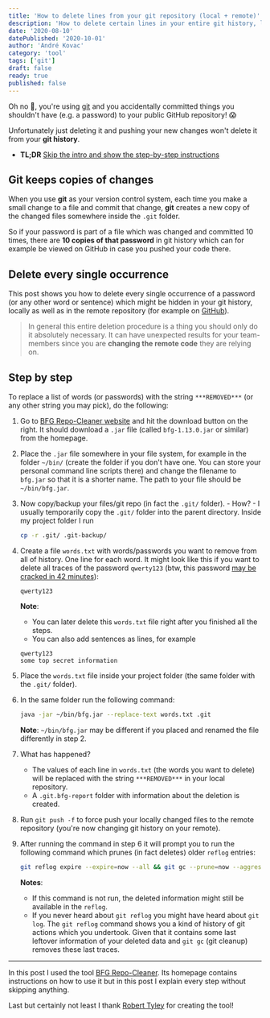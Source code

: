 ```yaml
---
title: 'How to delete lines from your git repository (local + remote)'
description: 'How to delete certain lines in your entire git history, locally and remote. This article describes how to use the BFG Repo-Cleaner.'
date: '2020-08-10'
datePublished: '2020-10-01'
author: 'André Kovac'
category: 'tool'
tags: ['git']
draft: false
ready: true
published: false
---
```


Oh no 🙈, you're using [git](https://git-scm.com/) and you accidentally committed things you shouldn't have (e.g. a password) to your public GitHub repository! 😱

Unfortunately just deleting it and pushing your new changes won't delete it from your **git history**.

- **TL;DR** [Skip the intro and show the step-by-step instructions](#step-by-step)

## Git keeps copies of changes

When you use **git** as your version control system, each time you make a small change to a file and commit that change, **git** creates a new copy of the changed files somewhere inside the `.git` folder.

So if your password is part of a file which was changed and committed 10 times, there are **10 copies of that password** in git history which can for example be viewed on GitHub in case you pushed your code there.

## Delete every single occurrence

This post shows you how to delete every single occurrence of a password (or any other word or sentence) which might be hidden in your git history, locally as well as in the remote repository (for example on [GitHub](https://github.com/)).

> In general this entire deletion procedure is a thing you should only do it absolutely necessary. It can have unexpected results for your team-members since you are **changing the remote code** they are relying on.

## Step by step

To replace a list of words (or passwords) with the string `***REMOVED***` (or any other string you may pick), do the following:

1.  Go to [BFG Repo-Cleaner website](https://rtyley.github.io/bfg-repo-cleaner/) and hit the download button on the right. It should download a `.jar` file (called `bfg-1.13.0.jar` or similar) from the homepage.
2.  Place the `.jar` file somewhere in your file system, for example in the folder `~/bin/` (create the folder if you don't have one. You can store your personal command line scripts there) and change the filename to `bfg.jar` so that it is a shorter name. The path to your file should be `~/bin/bfg.jar`.
3.  Now copy/backup your files/git repo (in fact the `.git/` folder). - How? - I usually temporarily copy the `.git/` folder into the parent directory. Inside my project folder I run

    ```bash
    cp -r .git/ .git-backup/
    ```

4.  Create a file `words.txt` with words/passwords you want to remove from all of history. One line for each word. It might look like this if you want to delete all traces of the password `qwerty123` (btw, this password [may be cracked in 42 minutes](https://howsecureismypassword.net/)):

    ```java:title=words.text
    qwerty123
    ```

    **Note**:

    - You can later delete this `words.txt` file right after you finished all the steps.
    - You can also add sentences as lines, for example

    ```java:title=words.text
    qwerty123
    some top secret information
    ```

5.  Place the `words.txt` file inside your project folder (the same folder with the `.git/` folder).
6.  In the same folder run the following command:

    ```bash
    java -jar ~/bin/bfg.jar --replace-text words.txt .git
    ```

    **Note**: `~/bin/bfg.jar` may be different if you placed and renamed the file differently in step 2.

7.  What has happened?

    - The values of each line in `words.txt` (the words you want to delete) will be replaced with the string `***REMOVED***` in your local repository.
    - A `.git.bfg-report` folder with information about the deletion is created.

8.  Run `git push -f` to force push your locally changed files to the remote repository (you're now changing git history on your remote).
9.  After running the command in step 6 it will prompt you to run the following command which prunes (in fact deletes) older `reflog` entries:

    ```bash
    git reflog expire --expire=now --all && git gc --prune=now --aggressive
    ```

    **Notes**:

    - If this command is not run, the deleted information might still be available in the `reflog`.
    - If you never heard about `git reflog` you might have heard about `git log`. The `git reflog` command shows you a kind of history of git actions which you undertook. Given that it contains some last leftover information of your deleted data and `git gc` (git cleanup) removes these last traces.

---

In this post I used the tool [BFG Repo-Cleaner](https://rtyley.github.io/bfg-repo-cleaner/). Its homepage contains instructions on how to use it but in this post I explain every step without skipping anything.

Last but certainly not least I thank [Robert Tyley](https://github.com/rtyley) for creating the tool!
